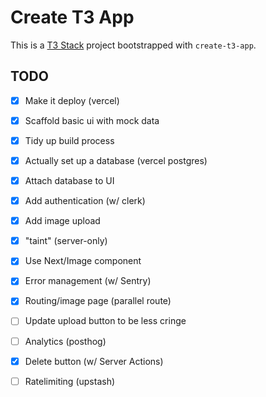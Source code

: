# Create T3 App

This is a [T3 Stack](https://create.t3.gg/) project bootstrapped with `create-t3-app`.


## TODO

- [x] Make it deploy (vercel)
- [x] Scaffold basic ui with mock data
- [x] Tidy up build process
- [x] Actually set up a database (vercel postgres)
- [x] Attach database to UI
- [x] Add authentication (w/ clerk)
- [x] Add image upload
- [x] "taint" (server-only)
- [x] Use Next/Image component
- [x] Error management (w/ Sentry)
- [x] Routing/image page (parallel route)
- [ ] Update upload button to be less cringe
- [ ] Analytics (posthog)
- [x] Delete button (w/ Server Actions)
- [ ] Ratelimiting (upstash)

